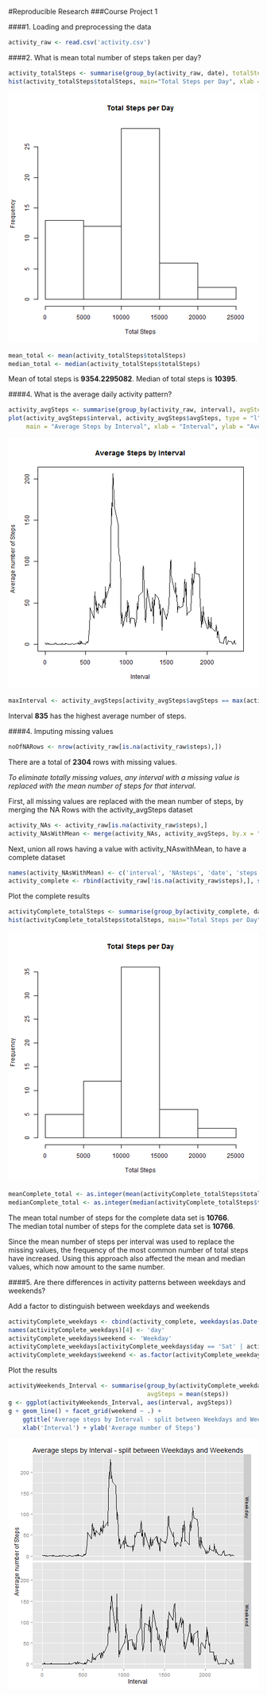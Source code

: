 #Reproducible Research
###Course Project 1



####1. Loading and preprocessing the data


```r
activity_raw <- read.csv('activity.csv')
```

####2. What is mean total number of steps taken per day?


```r
activity_totalSteps <- summarise(group_by(activity_raw, date), totalSteps = sum(steps, na.rm = TRUE))
hist(activity_totalSteps$totalSteps, main="Total Steps per Day", xlab = "Total Steps")
```

![plot of chunk calculateTotalSteps](figure/calculateTotalSteps-1.png)

```r
mean_total <- mean(activity_totalSteps$totalSteps)
median_total <- median(activity_totalSteps$totalSteps)
```
Mean of total steps is **9354.2295082**. Median of total steps is **10395**.

####4. What is the average daily activity pattern?


```r
activity_avgSteps <- summarise(group_by(activity_raw, interval), avgSteps = mean(steps, na.rm = TRUE))
plot(activity_avgSteps$interval, activity_avgSteps$avgSteps, type = "l", 
     main = "Average Steps by Interval", xlab = "Interval", ylab = "Average number of Steps")
```

![plot of chunk calculateMeanSteps](figure/calculateMeanSteps-1.png)

```r
maxInterval <- activity_avgSteps[activity_avgSteps$avgSteps == max(activity_avgSteps$avgSteps), "interval"][[1]]
```
Interval **835** has the highest average number of steps.

####4. Imputing missing values


```r
noOfNARows <- nrow(activity_raw[is.na(activity_raw$steps),])
```
There are a total of **2304** rows with missing values.

*To eliminate totally missing values, any interval with a missing value is replaced with the mean number of steps
for that interval.*

First, all missing values are replaced with the mean number of steps, by merging the NA Rows with the 
activity_avgSteps dataset

```r
activity_NAs <- activity_raw[is.na(activity_raw$steps),]
activity_NAsWithMean <- merge(activity_NAs, activity_avgSteps, by.x = "interval", by.y = "interval")
```

Next, union all rows having a value with activity_NAswithMean, to have a complete dataset

```r
names(activity_NAsWithMean) <- c('interval', 'NAsteps', 'date', 'steps')
activity_complete <- rbind(activity_raw[!is.na(activity_raw$steps),], select(activity_NAsWithMean, interval, steps, date))
```

Plot the complete results

```r
activityComplete_totalSteps <- summarise(group_by(activity_complete, date), totalSteps = sum(steps))
hist(activityComplete_totalSteps$totalSteps, main="Total Steps per Day", xlab = "Total Steps")
```

![plot of chunk showCompleteResults](figure/showCompleteResults-1.png)

```r
meanComplete_total <- as.integer(mean(activityComplete_totalSteps$totalSteps))
medianComplete_total <- as.integer(median(activityComplete_totalSteps$totalSteps))
```
The mean total number of steps for the complete data set is **10766**.  
The median total number of steps for the complete data set is **10766**.

Since the mean number of steps per interval was used to replace the missing values, the frequency of the
most common number of total steps have increased. Using this approach also affected the mean and median
values, which now amount to the same number.

####5. Are there differences in activity patterns between weekdays and weekends?

Add a factor to distinguish between weekdays and weekends

```r
activityComplete_weekdays <- cbind(activity_complete, weekdays(as.Date(activity_complete$date), TRUE))
names(activityComplete_weekdays)[4] <- 'day'
activityComplete_weekdays$weekend <- 'Weekday'
activityComplete_weekdays[activityComplete_weekdays$day == 'Sat' | activityComplete_weekdays$day == 'Sun',]$weekend <- 'Weekend'
activityComplete_weekdays$weekend <- as.factor(activityComplete_weekdays$weekend)
```

Plot the results

```r
activityWeekends_Interval <- summarise(group_by(activityComplete_weekdays, interval, weekend), 
                                       avgSteps = mean(steps))
g <- ggplot(activityWeekends_Interval, aes(interval, avgSteps))
g + geom_line() + facet_grid(weekend ~ .) +
    ggtitle('Average steps by Interval - split between Weekdays and Weekends') +
    xlab('Interval') + ylab('Average number of Steps')
```

![plot of chunk plotWeekdayResults](figure/plotWeekdayResults-1.png)


